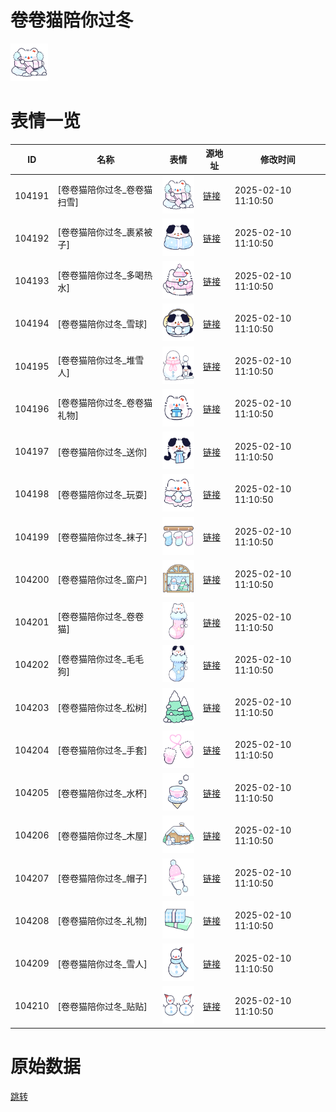 # 卷卷猫陪你过冬

<img src="./cover.png" height="60" alt="cover" />

# 表情一览

|ID|名称|表情|源地址|修改时间|
|----|----|----|----|----|
|104191|[卷卷猫陪你过冬_卷卷猫扫雪]|<img src="./pic/104191_%5B卷卷猫陪你过冬_卷卷猫扫雪%5D.png" height="60" alt="卷卷猫扫雪"/>|[链接](https://i0.hdslb.com/bfs/garb/e7681ca842634d007656890804b831e0db07d166.png)|2025-02-10 11:10:50|
|104192|[卷卷猫陪你过冬_裹紧被子]|<img src="./pic/104192_%5B卷卷猫陪你过冬_裹紧被子%5D.png" height="60" alt="裹紧被子"/>|[链接](https://i0.hdslb.com/bfs/garb/47a9839e7be9e1f3fd580caa7e8b9ca3fb5965d7.png)|2025-02-10 11:10:50|
|104193|[卷卷猫陪你过冬_多喝热水]|<img src="./pic/104193_%5B卷卷猫陪你过冬_多喝热水%5D.png" height="60" alt="多喝热水"/>|[链接](https://i0.hdslb.com/bfs/garb/e4a809d3afa922a518fa66e894d7fa01d2176473.png)|2025-02-10 11:10:50|
|104194|[卷卷猫陪你过冬_雪球]|<img src="./pic/104194_%5B卷卷猫陪你过冬_雪球%5D.png" height="60" alt="雪球"/>|[链接](https://i0.hdslb.com/bfs/garb/4317a202d49158408f7d67055f3a6ade62748a27.png)|2025-02-10 11:10:50|
|104195|[卷卷猫陪你过冬_堆雪人]|<img src="./pic/104195_%5B卷卷猫陪你过冬_堆雪人%5D.png" height="60" alt="堆雪人"/>|[链接](https://i0.hdslb.com/bfs/garb/21a86b0cc15a6324ddda19a85cda89d75426cc3b.png)|2025-02-10 11:10:50|
|104196|[卷卷猫陪你过冬_卷卷猫礼物]|<img src="./pic/104196_%5B卷卷猫陪你过冬_卷卷猫礼物%5D.png" height="60" alt="卷卷猫礼物"/>|[链接](https://i0.hdslb.com/bfs/garb/ec64d52e6f7a11d2f75074276506f04b8ad93eef.png)|2025-02-10 11:10:50|
|104197|[卷卷猫陪你过冬_送你]|<img src="./pic/104197_%5B卷卷猫陪你过冬_送你%5D.png" height="60" alt="送你"/>|[链接](https://i0.hdslb.com/bfs/garb/57940b39e6deab9d130f6b65cf1bc2219b758fc7.png)|2025-02-10 11:10:50|
|104198|[卷卷猫陪你过冬_玩耍]|<img src="./pic/104198_%5B卷卷猫陪你过冬_玩耍%5D.png" height="60" alt="玩耍"/>|[链接](https://i0.hdslb.com/bfs/garb/f890324ad5246c151f4333e4fdd7b879075b0ee7.png)|2025-02-10 11:10:50|
|104199|[卷卷猫陪你过冬_袜子]|<img src="./pic/104199_%5B卷卷猫陪你过冬_袜子%5D.png" height="60" alt="袜子"/>|[链接](https://i0.hdslb.com/bfs/garb/678f3be7db5815abfa5a05ce89a38b78a0ee8a8c.png)|2025-02-10 11:10:50|
|104200|[卷卷猫陪你过冬_窗户]|<img src="./pic/104200_%5B卷卷猫陪你过冬_窗户%5D.png" height="60" alt="窗户"/>|[链接](https://i0.hdslb.com/bfs/garb/ee5dbc642d1e7e50355bcd1e06c99a626cd5a83a.png)|2025-02-10 11:10:50|
|104201|[卷卷猫陪你过冬_卷卷猫]|<img src="./pic/104201_%5B卷卷猫陪你过冬_卷卷猫%5D.png" height="60" alt="卷卷猫"/>|[链接](https://i0.hdslb.com/bfs/garb/eb1e8c5a13f98de21b99735baa3502401663434b.png)|2025-02-10 11:10:50|
|104202|[卷卷猫陪你过冬_毛毛狗]|<img src="./pic/104202_%5B卷卷猫陪你过冬_毛毛狗%5D.png" height="60" alt="毛毛狗"/>|[链接](https://i0.hdslb.com/bfs/garb/f6c5271eccae25c015cff27290fb5c2cda824ab1.png)|2025-02-10 11:10:50|
|104203|[卷卷猫陪你过冬_松树]|<img src="./pic/104203_%5B卷卷猫陪你过冬_松树%5D.png" height="60" alt="松树"/>|[链接](https://i0.hdslb.com/bfs/garb/0d2fa40d8509ce191bee08415f778068a197381c.png)|2025-02-10 11:10:50|
|104204|[卷卷猫陪你过冬_手套]|<img src="./pic/104204_%5B卷卷猫陪你过冬_手套%5D.png" height="60" alt="手套"/>|[链接](https://i0.hdslb.com/bfs/garb/887bd8c0a5d857a50dc785ac8965348dfa96ce34.png)|2025-02-10 11:10:50|
|104205|[卷卷猫陪你过冬_水杯]|<img src="./pic/104205_%5B卷卷猫陪你过冬_水杯%5D.png" height="60" alt="水杯"/>|[链接](https://i0.hdslb.com/bfs/garb/1ed1dff69dc1e4f1fe688814d3b4552986d620a4.png)|2025-02-10 11:10:50|
|104206|[卷卷猫陪你过冬_木屋]|<img src="./pic/104206_%5B卷卷猫陪你过冬_木屋%5D.png" height="60" alt="木屋"/>|[链接](https://i0.hdslb.com/bfs/garb/66e07bd66a1c3f491bf3b3c52bce448a48d928c9.png)|2025-02-10 11:10:50|
|104207|[卷卷猫陪你过冬_帽子]|<img src="./pic/104207_%5B卷卷猫陪你过冬_帽子%5D.png" height="60" alt="帽子"/>|[链接](https://i0.hdslb.com/bfs/garb/b8a5e873f7c8d6fb00dbf3d70036c413b29c5a68.png)|2025-02-10 11:10:50|
|104208|[卷卷猫陪你过冬_礼物]|<img src="./pic/104208_%5B卷卷猫陪你过冬_礼物%5D.png" height="60" alt="礼物"/>|[链接](https://i0.hdslb.com/bfs/garb/3a8e3facb1b9e6906d7436ac0e080943caa381f6.png)|2025-02-10 11:10:50|
|104209|[卷卷猫陪你过冬_雪人]|<img src="./pic/104209_%5B卷卷猫陪你过冬_雪人%5D.png" height="60" alt="雪人"/>|[链接](https://i0.hdslb.com/bfs/garb/b3796b0c3f4163a6f8b8b3ad6b7a4c8a26002a90.png)|2025-02-10 11:10:50|
|104210|[卷卷猫陪你过冬_贴贴]|<img src="./pic/104210_%5B卷卷猫陪你过冬_贴贴%5D.png" height="60" alt="贴贴"/>|[链接](https://i0.hdslb.com/bfs/garb/6f4182ffd32b815899c22e2afcf4fb12095adbfc.png)|2025-02-10 11:10:50|

# 原始数据

[跳转](./raw.json)

